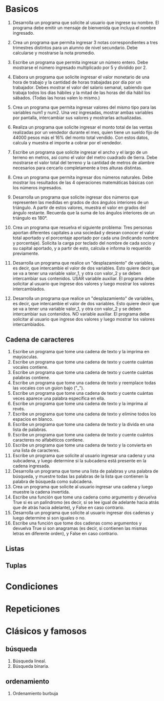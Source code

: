 # Basicos
1. Desarrolla un programa que solicite al usuario que ingrese su nombre. El programa debe emitir un mensaje de bienvenida que incluya el nombre ingresado.

1. Crea un programa que permita ingresar 3 notas correspondientes a tres trimestres distintos para un alumno de nivel secundario. Debe calcularse y mostrarse la nota promedio.

1. Escribe un programa que permita ingresar un número entero. Debe mostrarse el número ingresado multiplicado por 5 y dividido por 2.

1. Elabora un programa que solicite ingresar el valor monetario de una hora de trabajo y la cantidad de horas trabajadas por día por un trabajador. Debes mostrar el valor del salario semanal, sabiendo que trabaja todos los días hábiles y la mitad de las horas del día hábil los sábados. (Todas las horas valen lo mismo.)

1. Crea un programa que permita ingresar valores del mismo tipo para las variables num1 y num2. Una vez ingresadas, mostrar ambas variables por pantalla, intercambiar sus valores y mostrarlas actualizadas.

1. Realiza un programa que solicite ingresar el monto total de las ventas realizadas por un vendedor durante el mes, quien tiene un sueldo fijo de 44000 pesos más el 16% del monto total vendido. Con estos datos, calcula y muestra el importe a cobrar por el vendedor.

1. Escribe un programa que solicite ingresar el ancho y el largo de un terreno en metros, así como el valor del metro cuadrado de tierra. Debe mostrarse el valor total del terreno y la cantidad de metros de alambre necesarios para cercarlo completamente a tres alturas distintas.

1. Crea un programa que permita ingresar dos números naturales. Debe mostrar los resultados de las 4 operaciones matemáticas básicas con los números ingresados.

1. Desarrolla un programa que solicite ingresar dos números que representen las medidas en grados de dos ángulos interiores de un triángulo. A partir de estos valores, muestra el valor en grados del ángulo restante. Recuerda que la suma de los ángulos interiores de un triángulo es 180°.

1. Crea un programa que resuelva el siguiente problema: Tres personas aportan diferentes capitales a una sociedad y desean conocer el valor total aportado y el porcentaje aportado por cada una (indicando nombre y porcentaje). Solicita la carga por teclado del nombre de cada socio y su capital aportado, y a partir de esto, calcula e informa lo requerido previamente.

1. Desarrolla un programa que realice un "desplazamiento" de variables, es decir, que intercambie el valor de dos variables. Esto quiere decir que se va a tener una variable valor_1, y otra con valor_2 y se deben intercambiar sus contenidos. USAR variable auxiliar. El programa debe solicitar al usuario que ingrese dos valores y luego mostrar los valores intercambiados.

1. Desarrolla un programa que realice un "desplazamiento" de variables, es decir, que intercambie el valor de dos variables. Esto quiere decir que se va a tener una variable valor_1, y otra con valor_2 y se deben intercambiar sus contenidos. NO variable auxiliar. El programa debe solicitar al usuario que ingrese dos valores y luego mostrar los valores intercambiados.

## Cadena de caracteres

1. Escribe un programa que tome una cadena de texto y la imprima en mayúsculas.
1. Escribe un programa que tome una cadena de texto y cuente cuántas vocales contiene.
1. Escribe un programa que tome una cadena de texto y cuente cuántas palabras contiene.
1. Escribe un programa que tome una cadena de texto y reemplace todas las vocales con un guion bajo ("_").
1. Escribe un programa que tome una cadena de texto y cuente cuántas veces aparece una palabra específica en ella.
1. Escribe un programa que tome una cadena de texto y la imprima al revés.
1. Escribe un programa que tome una cadena de texto y elimine todos los espacios en blanco.
1. Escribe un programa que tome una cadena de texto y la divida en una lista de palabras.
1. Escribe un programa que tome una cadena de texto y cuente cuántos caracteres no alfabéticos contiene.
1. Escribe un programa que tome una cadena de texto y la convierta en una lista de caracteres.
1. Escribe un programa que solicite al usuario ingresar una cadena y una subcadena, y luego determine si la subcadena está presente en la cadena ingresada.
1. Desarrolla un programa que tome una lista de palabras y una palabra de búsqueda, y muestre todas las palabras de la lista que contienen la palabra de búsqueda como subcadena.
1. Crea un programa que solicite al usuario ingresar una cadena y luego muestre la cadena invertida.
1. Escribe una función que tome una cadena como argumento y devuelva True si es un palíndromo (es decir, si se lee igual de adelante hacia atrás que de atrás hacia adelante), y False en caso contrario.
1. Desarrolla un programa que solicite al usuario ingresar dos cadenas y luego determine si son iguales o no.
1. Escribe una función que tome dos cadenas como argumentos y devuelva True si son anagramas (es decir, si contienen las mismas letras en diferente orden), y False en caso contrario.

## Listas

## Tuplas

# Condiciones

# Repeticiones

# Clásicos y famosos

## búsqueda

1. Búsqueda lineal.
1. Búsqueda binaria.

## ordenamiento

1. Ordenamiento burbuja

